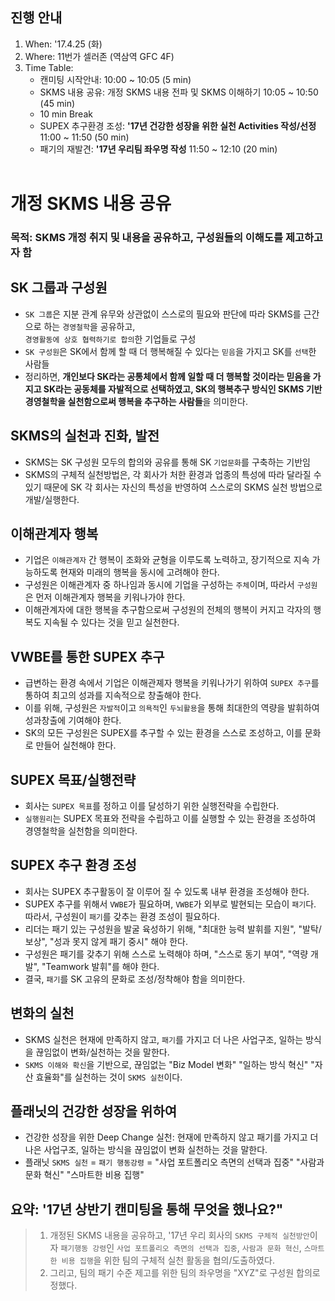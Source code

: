 ## 진행 안내

1. When: '17.4.25 (화)
2. Where: 11번가 셀러존 (역삼역 GFC 4F)
3. Time Table:
    - 캔미팅 시작안내: 10:00 ~ 10:05 (5 min)
    - SKMS 내용 공유: 개정 SKMS 내용 전파 및 SKMS 이해하기 10:05 ~ 10:50 (45 min)
    - 10 min Break
    - SUPEX 추구환경 조성: **'17년 건강한 성장을 위한 실천 Activities 작성/선정** 11:00 ~ 11:50 (50 min)
    - 패기의 재발견: **'17년 우리팀 좌우명 작성** 11:50 ~ 12:10 (20 min)
<br/><br/>

# 개정 SKMS 내용 공유
### 목적: SKMS 개정 취지 및 내용을 공유하고, 구성원들의 이해도를 제고하고자 함

## SK 그룹과 구성원
- `SK 그룹`은 지분 관계 유무와 상관없이 스스로의 필요와 판단에 따라 SKMS를 근간으로 하는 `경영철학`을 공유하고,<br/>`경영활동에 상호 협력하기로 합의`한 기업들로 구성
- `SK 구성원`은 SK에서 함께 할 때 더 행복해질 수 있다는 `믿음`을 가지고 SK를 `선택`한 사람들
- 정리하면, **개인보다 SK라는 공통체에서 함께 일할 때 더 행복할 것이라는 믿음을 가지고 SK라는 공동체를 자발적으로 선택하였고, SK의 행복추구 방식인 SKMS 기반 경영철학을 실천함으로써 행복을 추구하는 사람들**을 의미한다.

## SKMS의 실천과 진화, 발전
- SKMS는 SK 구성원 모두의 합의와 공유를 통해 SK `기업문화`를 구축하는 기반임
- SKMS의 구체적 실천방법은, 각 회사가 처한 환경과 업종의 특성에 따라 달라질 수 있기 때문에 SK 각 회사는 자신의 특성을 반영하여 스스로의 SKMS 실천 방법으로 개발/실행한다.

## 이해관계자 행복
- 기업은 `이해관계자` 간 행복이 조화와 균형을 이루도록 노력하고, 장기적으로 지속 가능하도록 현재와 미래의 행복을 동시에 고려해야 한다.
- 구성원은 이해관계자 중 하나임과 동시에 기업을 구성하는 `주체`이며, 따라서 `구성원`은 먼저 이해관계자 행복을 키워나가야 한다.
- 이해관계자에 대한 행복을 추구함으로써 구성원의 전체의 행복이 커지고 각자의 행복도 지속될 수 있다는 것을 믿고 실천한다.

## VWBE를 통한 SUPEX 추구
- 급변하는 환경 속에서 기업은 이해관졔자 행복을 키워나가기 위하여 `SUPEX 추구`를 통하여 최고의 성과를 지속적으로 창출해야 한다.
- 이를 위해, 구성원은 `자발적`이고 `의욕적`인 `두뇌활용`을 통해 최대한의 역량을 발휘하여 성과창출에 기여해야 한다.
- SK의 모든 구성원은 SUPEX를 추구할 수 있는 환경을 스스로 조성하고, 이를 문화로 만들어 실천해야 한다.

## SUPEX 목표/실행전략
- 회사는 `SUPEX 목표`를 정하고 이를 달성하기 위한 실행전략을 수립한다.
- `실행원리`는 SUPEX 목표와 전략을 수립하고 이를 실행할 수 있는 환경을 조성하여 경영철학을 실천함을 의미한다.

## SUPEX 추구 환경 조성
- 회사는 SUPEX 추구활동이 잘 이루어 질 수 있도록 내부 환경을 조성해야 한다.
- SUPEX 추구를 위해서 `VWBE`가 필요하며, `VWBE`가 외부로 발현되는 모습이 `패기`다. 따라서, 구성원이 `패기`를 갖추는 환경 조성이 필요하다.
- 리더는 패기 있는 구성원을 발굴 육성하기 위해, "최대한 능력 발휘를 지원", "발탁/보상", "성과 못지 않게 패기 중시" 해야 한다.
- 구성원은 패기를 갖추기 위해 스스로 노력해야 하며, "스스로 동기 부여", "역량 개발", "Teamwork 발휘"를 해야 한다.
- 결국, `패기`를 SK 고유의 문화로 조성/정착해야 함을 의미한다.

## 변화의 실천
- SKMS 실천은 현재에 만족하지 않고, `패기`를 가지고 더 나은 사업구조, 일하는 방식을 끊임없이 변화/실천하는 것을 말한다.
- `SKMS 이해와 확신`을 기반으로, 끊임없는 "Biz Model 변화" "일하는 방식 혁신" "자산 효율화"를 실천하는 것이 `SKMS 실천`이다.

## 플래닛의 건강한 성장을 위하여
- 건강한 성장을 위한 Deep Change 실천: 현재에 만족하지 않고 패기를 가지고 더 나은 사업구조, 일하는 방식을 끊임없이 변화 실천하는 것을 말한다.
- 플래닛 `SKMS 실천` = `패기 행동강령` = "사업 포트폴리오 측면의 선택과 집중" "사람과 문화 혁신" "스마트한 비용 집행"

## 요약: '17년 상반기 캔미팅을 통해 무엇을 했나요?"

> 1. 개정된 SKMS 내용을 공유하고, '17년 우리 회사의 `SKMS 구체적 실천방안`이자 `패기행동 강령`인 `사업 포트폴리오 측면의 선택과 집중`, `사람과 문화 혁신`, `스마트한 비용 집행`을 위한 팀의 구체적 실천 활동을 협의/도출하였다. <br/>
> 2. 그리고, 팀의 패기 수준 제고를 위한 팀의 좌우명을 "XYZ"로 구성원 합의로 정했다.

